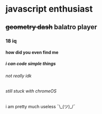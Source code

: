 # javascript enthusiast

## ~~geometry dash~~ balatro player

### 18 iq

#### how did you even find me

##### i can code simple things

###### not really idk

###### still stuck with chromeOS

i am pretty much useless ¯\\\_(ツ)\_/¯<br><br><br>
<!-- what are you doing here -->
